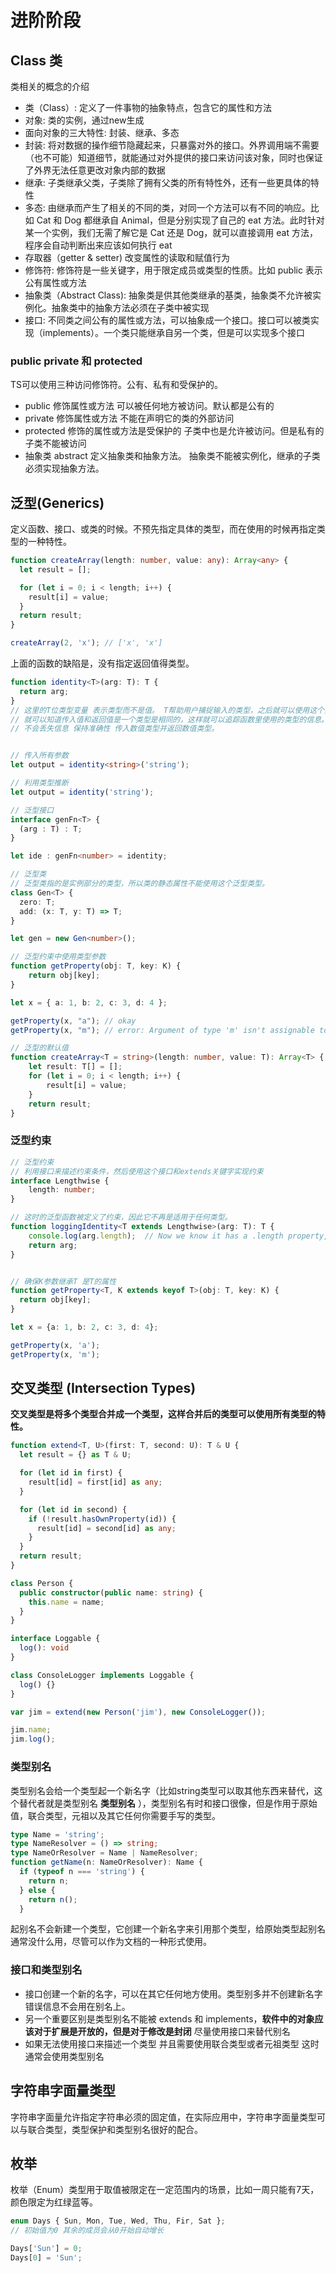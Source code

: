 # 进阶阶段

## Class 类
类相关的概念的介绍

* 类（Class）: 定义了一件事物的抽象特点，包含它的属性和方法
* 对象: 类的实例，通过new生成
* 面向对象的三大特性: 封装、继承、多态
* 封装: 将对数据的操作细节隐藏起来，只暴露对外的接口。外界调用端不需要（也不可能）知道细节，就能通过对外提供的接口来访问该对象，同时也保证了外界无法任意更改对象内部的数据
* 继承: 子类继承父类，子类除了拥有父类的所有特性外，还有一些更具体的特性
* 多态: 由继承而产生了相关的不同的类，对同一个方法可以有不同的响应。比如 Cat 和 Dog 都继承自 Animal，但是分别实现了自己的 eat 方法。此时针对某一个实例，我们无需了解它是 Cat 还是 Dog，就可以直接调用 eat 方法，程序会自动判断出来应该如何执行 eat
* 存取器（getter & setter) 改变属性的读取和赋值行为
* 修饰符: 修饰符是一些关键字，用于限定成员或类型的性质。比如 public 表示公有属性或方法
* 抽象类（Abstract Class): 抽象类是供其他类继承的基类，抽象类不允许被实例化。抽象类中的抽象方法必须在子类中被实现
* 接口: 不同类之间公有的属性或方法，可以抽象成一个接口。接口可以被类实现（implements）。一个类只能继承自另一个类，但是可以实现多个接口

### public private 和 protected
TS可以使用三种访问修饰符。公有、私有和受保护的。

* public 修饰属性或方法 可以被任何地方被访问。默认都是公有的
* private 修饰属性或方法 不能在声明它的类的外部访问
* protected 修饰的属性或方法是受保护的 子类中也是允许被访问。但是私有的子类不能被访问
* 抽象类 abstract 定义抽象类和抽象方法。 抽象类不能被实例化，继承的子类必须实现抽象方法。


## 泛型(Generics)
定义函数、接口、或类的时候。不预先指定具体的类型，而在使用的时候再指定类型的一种特性。

```typescript
function createArray(length: number, value: any): Array<any> {
  let result = [];

  for (let i = 0; i < length; i++) {
    result[i] = value;
  }
  return result;
}

createArray(2, 'x'); // ['x', 'x']
```
上面的函数的缺陷是，没有指定返回值得类型。

```typescript
function identity<T>(arg: T): T {
  return arg;
}
// 这里的T位类型变量 表示类型而不是值。 T帮助用户捕捉输入的类型，之后就可以使用这个类型。使用T作为返回类型，
// 就可以知道传入值和返回值是一个类型是相同的，这样就可以追踪函数里使用的类型的信息。就是泛型，可以适用多个类型
// 不会丢失信息 保持准确性 传入数值类型并返回数值类型。


// 传入所有参数
let output = identity<string>('string');

// 利用类型推断
let output = identity('string');

// 泛型接口
interface genFn<T> {
  (arg : T) : T;
}

let ide : genFn<number> = identity;

// 泛型类
// 泛型类指的是实例部分的类型，所以类的静态属性不能使用这个泛型类型。
class Gen<T> {
  zero: T;
  add: (x: T, y: T) => T;
}

let gen = new Gen<number>();

// 泛型约束中使用类型参数
function getProperty(obj: T, key: K) {
    return obj[key];
}

let x = { a: 1, b: 2, c: 3, d: 4 };

getProperty(x, "a"); // okay
getProperty(x, "m"); // error: Argument of type 'm' isn't assignable to 'a' | 'b' | 'c' | 'd'.

// 泛型的默认值
function createArray<T = string>(length: number, value: T): Array<T> {
    let result: T[] = [];
    for (let i = 0; i < length; i++) {
        result[i] = value;
    }
    return result;
}
```

### 泛型约束

```typescript
// 泛型约束
// 利用接口来描述约束条件，然后使用这个接口和extends关键字实现约束
interface Lengthwise {
    length: number;
}

// 这时的泛型函数被定义了约束，因此它不再是适用于任何类型。
function loggingIdentity<T extends Lengthwise>(arg: T): T {
    console.log(arg.length);  // Now we know it has a .length property, so no more error
    return arg;
}


// 确保K参数继承T 是T的属性
function getProperty<T, K extends keyof T>(obj: T, key: K) {
  return obj[key];
}

let x = {a: 1, b: 2, c: 3, d: 4};

getProperty(x, 'a');
getProperty(x, 'm');
```

## 交叉类型 (Intersection Types)

**交叉类型是将多个类型合并成一个类型，这样合并后的类型可以使用所有类型的特性。**

```typescript
function extend<T, U>(first: T, second: U): T & U {
  let result = {} as T & U;

  for (let id in first) {
    result[id] = first[id] as any;
  }

  for (let id in second) {
    if (!result.hasOwnProperty(id)) {
      result[id] = second[id] as any;
    }
  }
  return result;
}

class Person {
  public constructor(public name: string) {
    this.name = name;
  }
}

interface Loggable {
  log(): void 
}

class ConsoleLogger implements Loggable {
  log() {}
}

var jim = extend(new Person('jim'), new ConsoleLogger());

jim.name;
jim.log();
```

### 类型别名

类型别名会给一个类型起一个新名字（比如string类型可以取其他东西来替代，这个替代者就是类型别名 **类型别名** ），类型别名有时和接口很像，但是作用于原始值，联合类型，元祖以及其它任何你需要手写的类型。

```typescript
type Name = 'string';
type NameResolver = () => string;
type NameOrResolver = Name | NameResolver;
function getName(n: NameOrResolver): Name {
  if (typeof n === 'string') {
    return n;
  } else {
    return n();
  }
```
起别名不会新建一个类型，它创建一个新名字来引用那个类型，给原始类型起别名通常没什么用，尽管可以作为文档的一种形式使用。


### 接口和类型别名

* 接口创建一个新的名字，可以在其它任何地方使用。类型别多并不创建新名字 错误信息不会用在别名上。
* 另一个重要区别是类型别名不能被 extends 和 implements，**软件中的对象应该对于扩展是开放的，但是对于修改是封闭** 尽量使用接口来替代别名
* 如果无法使用接口来描述一个类型 并且需要使用联合类型或者元祖类型 这时通常会使用类型别名

## 字符串字面量类型
字符串字面量允许指定字符串必须的固定值，在实际应用中，字符串字面量类型可以与联合类型，类型保护和类型别名很好的配合。



## 枚举
枚举（Enum）类型用于取值被限定在一定范围内的场景，比如一周只能有7天，颜色限定为红绿蓝等。

```typescript
enum Days { Sun, Mon, Tue, Wed, Thu, Fir, Sat };
// 初始值为0 其余的成员会从0开始自动增长

Days['Sun'] = 0;
Days[0] = 'Sun';
```


